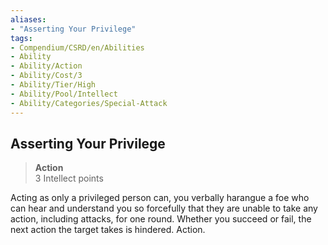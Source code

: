 ```yaml
---
aliases:
- "Asserting Your Privilege"
tags:
- Compendium/CSRD/en/Abilities
- Ability
- Ability/Action
- Ability/Cost/3
- Ability/Tier/High
- Ability/Pool/Intellect
- Ability/Categories/Special-Attack
---
```


  
## Asserting Your Privilege  
>**Action**  
>3 Intellect points
  
Acting as only a privileged person can, you verbally harangue a foe who can hear and understand you so forcefully that they are unable to take any action, including attacks, for one round. Whether you succeed or fail, the next action the target takes is hindered. Action.